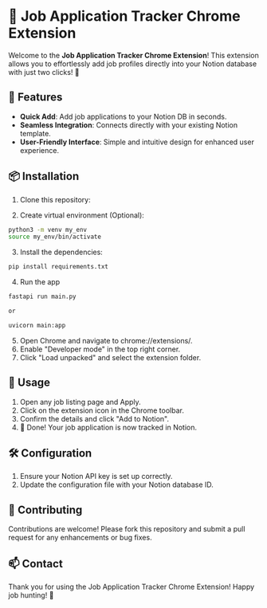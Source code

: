 # 🚀 Job Application Tracker Chrome Extension

Welcome to the **Job Application Tracker Chrome Extension**! This extension allows you to effortlessly add job profiles directly into your Notion database with just two clicks! 🎉

## 🌟 Features

- **Quick Add**: Add job applications to your Notion DB in seconds.
- **Seamless Integration**: Connects directly with your existing Notion template.
- **User-Friendly Interface**: Simple and intuitive design for enhanced user experience.

## 📦 Installation

1. Clone this repository:

2. Create virtual environment (Optional):

```bash
python3 -m venv my_env
source my_env/bin/activate

```

3. Install the dependencies:

```bash
pip install requirements.txt

```

4. Run the app

```bash
fastapi run main.py

or

uvicorn main:app       

```

5. Open Chrome and navigate to chrome://extensions/.
6. Enable "Developer mode" in the top right corner.
7. Click "Load unpacked" and select the extension folder.

## 🔧 Usage

1. Open any job listing page and Apply.
2. Click on the extension icon in the Chrome toolbar.
3. Confirm the details and click "Add to Notion".
4. 🎉 Done! Your job application is now tracked in Notion.

## 🛠️ Configuration

1. Ensure your Notion API key is set up correctly.
2. Update the configuration file with your Notion database ID.

## 🤝 Contributing

Contributions are welcome! Please fork this repository and submit a pull request for any enhancements or bug fixes.


## 📫 Contact

Thank you for using the Job Application Tracker Chrome Extension! Happy job hunting! 🚀
